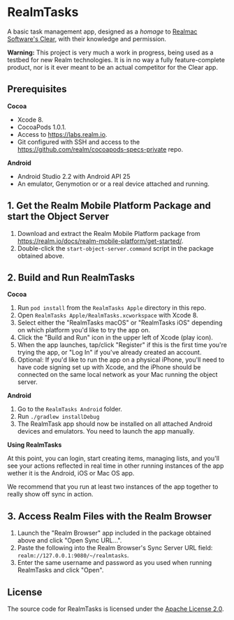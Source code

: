 # RealmTasks

A basic task management app, designed as a *homage* to [Realmac Software's Clear](http://realmacsoftware.com/clear),
with their knowledge and permission.

**Warning:** This project is very much a work in progress, being used as a testbed for new Realm technologies.
It is in no way a fully feature-complete product, nor is it ever meant to be an actual competitor for the Clear app.

## Prerequisites

**Cocoa**

* Xcode 8.
* CocoaPods 1.0.1.
* Access to <https://labs.realm.io>.
* Git configured with SSH and access to the <https://github.com/realm/cocoapods-specs-private> repo.

**Android**

* Android Studio 2.2 with Android API 25
* An emulator, Genymotion or or a real device attached and running.


## 1. Get the Realm Mobile Platform Package and start the Object Server

1. Download and extract the Realm Mobile Platform package from <https://realm.io/docs/realm-mobile-platform/get-started/>.
2. Double-click the `start-object-server.command` script in the package obtained above.


## 2. Build and Run RealmTasks

**Cocoa**

1. Run `pod install` from the `RealmTasks Apple` directory in this repo.
2. Open `RealmTasks Apple/RealmTasks.xcworkspace` with Xcode 8.
3. Select either the "RealmTasks macOS" or "RealmTasks iOS" depending on which platform you'd like to try the app on.
4. Click the "Build and Run" icon in the upper left of Xcode (play icon).
5. When the app launches, tap/click "Register" if this is the first time you're trying the app, or "Log In" if you've
   already created an account.
6. Optional: If you'd like to run the app on a physical iPhone, you'll need to have code signing set up with Xcode, and
   the iPhone should be connected on the same local network as your Mac running the object server.

**Android**

1. Go to the `RealmTasks Android` folder.
2. Run `./gradlew installDebug`
3. The RealmTask app should now be installed on all attached Android devices and emulators. You need to launch the app manually.

**Using RealmTasks**

At this point, you can login, start creating items, managing lists, and you'll see your actions reflected in real time in other
running instances of the app wether it is the Android, iOS or Mac OS app.

We recommend that you run at least two instances of the app together to really show off sync in action.


## 3. Access Realm Files with the Realm Browser

1. Launch the "Realm Browser" app included in the package obtained above and click "Open Sync URL...".
2. Paste the following into the Realm Browser's Sync Server URL field: `realm://127.0.0.1:9080/~/realmtasks`.
3. Enter the same username and password as you used when running RealmTasks and click "Open".

## License

The source code for RealmTasks is licensed under the [Apache License 2.0](LICENSE).
